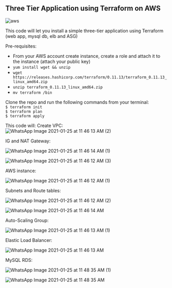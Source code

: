 ## Three Tier Application using Terraform on AWS 


![aws](https://user-images.githubusercontent.com/66437109/105755000-554a9a00-5f10-11eb-9f89-d3a90d659889.png)





This code will let you install a simple three-tier application using Terraform (web app, mysql db, elb and ASG)

Pre-requisites: 
- From your AWS account create instance, create a role and attach it to the instance (attach your public key)
- `yum install wget && unzip`
- `wget https://releases.hashicorp.com/terraform/0.11.13/terraform_0.11.13_linux_amd64.zip`
- `unzip terraform_0.11.13_linux_amd64.zip`
- `mv terraform /bin`


Clone the repo and run the following commands from your terminal:\
`$ terraform init`\
`$ terraform plan`\
`$ terraform apply`


This code will: 
Create VPC:
![WhatsApp Image 2021-01-25 at 11 46 13 AM (2)](https://user-images.githubusercontent.com/66437109/105747702-be2d1480-5f06-11eb-90ef-cafe4a9ed8f9.jpeg)
 
 
 
 IG and NAT Gateway: 
 
![WhatsApp Image 2021-01-25 at 11 46 14 AM (1)](https://user-images.githubusercontent.com/66437109/105747819-e3218780-5f06-11eb-9766-1fb85ceec8f9.jpeg)

![WhatsApp Image 2021-01-25 at 11 46 12 AM (3)](https://user-images.githubusercontent.com/66437109/105747881-f7fe1b00-5f06-11eb-99be-72ee7f49a6f1.jpeg)

AWS instance: 

![WhatsApp Image 2021-01-25 at 11 46 12 AM (1)](https://user-images.githubusercontent.com/66437109/105747990-1d8b2480-5f07-11eb-9d71-4c8ba4b8824d.jpeg)



Subnets and Route tables: 

![WhatsApp Image 2021-01-25 at 11 46 12 AM (2)](https://user-images.githubusercontent.com/66437109/105748046-31cf2180-5f07-11eb-9b18-893fcda2aa11.jpeg)
 
 ![WhatsApp Image 2021-01-25 at 11 46 14 AM](https://user-images.githubusercontent.com/66437109/105748103-44e1f180-5f07-11eb-8332-bebec291c689.jpeg)


Auto-Scaling Group: 
 
![WhatsApp Image 2021-01-25 at 11 46 13 AM (1)](https://user-images.githubusercontent.com/66437109/105748150-55926780-5f07-11eb-9201-5ccae87c5f8c.jpeg)


Elastic Load Balancer:

![WhatsApp Image 2021-01-25 at 11 46 13 AM](https://user-images.githubusercontent.com/66437109/105748188-66db7400-5f07-11eb-99fb-890e511c3206.jpeg) 



MySQL RDS:

![WhatsApp Image 2021-01-25 at 11 48 35 AM (1)](https://user-images.githubusercontent.com/66437109/105748242-78bd1700-5f07-11eb-98fc-64c952ede8d5.jpeg)

![WhatsApp Image 2021-01-25 at 11 48 35 AM](https://user-images.githubusercontent.com/66437109/105748261-807cbb80-5f07-11eb-967e-863142238b5a.jpeg)



